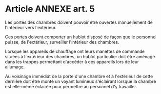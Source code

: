 # Article ANNEXE art. 5

Les portes des chambres doivent pouvoir être ouvertes manuellement de l'intérieur vers l'extérieur.

Ces portes doivent comporter un hublot disposé de façon que le personnel puisse, de l'extérieur, surveiller l'intérieur des chambres.

Lorsque les appareils de chauffage ont leurs manettes de commande situées à l'extérieur des chambres, un hublot particulier doit être aménagé dans les trappes permettant d'accéder à ces appareils lors de leur allumage.

Au voisinage immédiat de la porte d'une chambre et à l'extérieur de cette dernière doit être monté un voyant lumineux s'éclairant lorsque la chambre est elle-même éclairée pour permettre au personnel d'y travailler.
